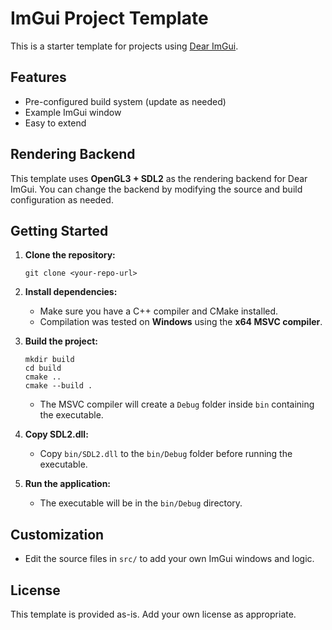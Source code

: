 # ImGui Project Template

This is a starter template for projects using [Dear ImGui](https://github.com/ocornut/imgui).

## Features

- Pre-configured build system (update as needed)
- Example ImGui window
- Easy to extend

## Rendering Backend

This template uses **OpenGL3 + SDL2** as the rendering backend for Dear ImGui.
You can change the backend by modifying the source and build configuration as needed.

## Getting Started

1. **Clone the repository:**
   ```
   git clone <your-repo-url>
   ```

2. **Install dependencies:**
   - Make sure you have a C++ compiler and CMake installed.
   - Compilation was tested on **Windows** using the **x64 MSVC compiler**.

3. **Build the project:**
   ```
   mkdir build
   cd build
   cmake ..
   cmake --build .
   ```
   - The MSVC compiler will create a `Debug` folder inside `bin` containing the executable.

4. **Copy SDL2.dll:**
   - Copy `bin/SDL2.dll` to the `bin/Debug` folder before running the executable.

5. **Run the application:**
   - The executable will be in the `bin/Debug` directory.

## Customization

- Edit the source files in `src/` to add your own ImGui windows and logic.

## License

This template is provided as-is. Add your own license as appropriate.
